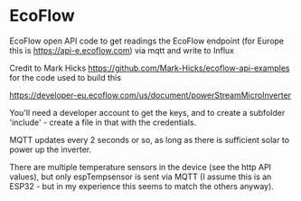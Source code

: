 # EcoFlow
EcoFlow open API code to get readings the EcoFlow endpoint (for Europe this is https://api-e.ecoflow.com) via mqtt and write to Influx

Credit to Mark Hicks https://github.com/Mark-Hicks/ecoflow-api-examples for the code used to build this

https://developer-eu.ecoflow.com/us/document/powerStreamMicroInverter

You'll need a developer account to get the keys, and to create a subfolder 'include' - create a file in that with the credentials.

MQTT updates every 2 seconds or so, as long as there is sufficient solar to power up the inverter.

There are multiple temperature sensors in the device (see the http API values), but only espTempsensor is sent via MQTT (I assume this is an ESP32 - but in my experience this seems to match the others anyway).
